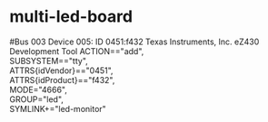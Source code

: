 # multi-led-board 
#Bus 003 Device 005: ID 0451:f432 Texas Instruments, Inc. eZ430 Development Tool
ACTION=="add", \
SUBSYSTEM=="tty", \
ATTRS{idVendor}=="0451", \
ATTRS{idProduct}=="f432", \
MODE="4666", \
GROUP="led", \
SYMLINK+="led-monitor"

